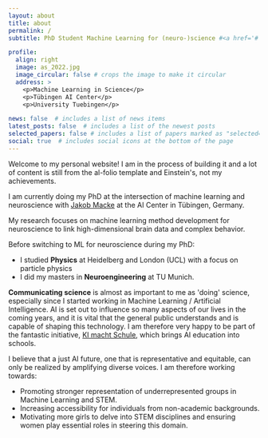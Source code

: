 ```yaml
---
layout: about
title: about
permalink: /
subtitle: PhD Student Machine Learning for (neuro-)science #<a href='#'>Affiliations</a>.

profile:
  align: right
  image: as_2022.jpg
  image_circular: false # crops the image to make it circular
  address: >
    <p>Machine Learning in Science</p>
    <p>Tübingen AI Center</p>
    <p>University Tuebingen</p>

news: false  # includes a list of news items
latest_posts: false  # includes a list of the newest posts
selected_papers: false # includes a list of papers marked as "selected={true}"
social: true  # includes social icons at the bottom of the page
---
```

Welcome to my personal website! I am in the process of building it and a lot of content is still from the al-folio template and Einstein's, not my achievements. 

I am currently doing my PhD at the intersection of machine learning and neuroscience with [Jakob Macke](https://www.mackelab.org/) at the AI Center in Tübingen, Germany.

My research focuses on machine learning method development for neuroscience to link high-dimensional brain data and complex behavior. 

Before switching to ML for neuroscience during my PhD:
- I studied **Physics** at Heidelberg and London (UCL) with a focus on particle physics
- I did my masters in **Neuroengineering** at TU Munich.

**Communicating science** is almost as important to me as 'doing' science, especially since I started working in Machine Learning / Artificial Intelligence. AI is set out to influence so many aspects of our lives in the coming years, and it is vital that the general public understands and is capable of shaping this technology. I am therefore very happy to be part of the fantastic initiative, [KI macht Schule](https://ki-macht-schule.de/), which brings AI education into schools. 

I believe that a just AI future, one that is representative and equitable, can only be realized by amplifying diverse voices. I am therefore working towards:
<!-- To ensure a future with AI that is just and serves more interests than just that of a few, we need to bring more voices to the table and foster inclusivity in science. I am therefore working towards: -->
- Promoting stronger representation of underrepresented groups in Machine Learning and STEM.
- Increasing accessibility for individuals from non-academic backgrounds.
- Motivating more girls to delve into STEM disciplines and ensuring women play essential roles in steering this domain.


<!-- Write your biography here. Tell the world about yourself. Link to your favorite [outreach initiative](https://ki-macht-schule.de/). 

Put your address / P.O. box / other info right below your picture. You can also disable any of these elements by editing `profile` property of the YAML header of your `_pages/about.md`. Edit `_bibliography/papers.bib` and Jekyll will render your [publications page](/al-folio/publications/) automatically.

Link to your social media connections, too. This theme is set up to use [Font Awesome icons](http://fortawesome.github.io/Font-Awesome/) and [Academicons](https://jpswalsh.github.io/academicons/), like the ones below. Add your Facebook, Twitter, LinkedIn, Google Scholar, or just disable all of them. -->
